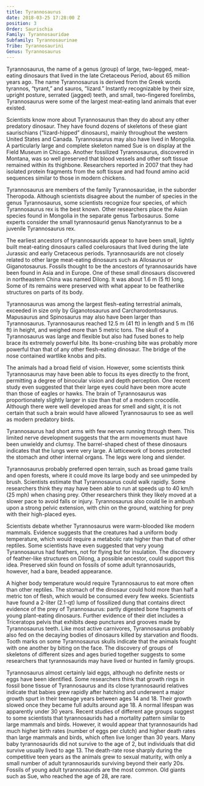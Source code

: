 ```yaml
---
title: Tyrannosaurus
date: 2018-03-25 17:28:00 Z
position: 3
Order: Saurischia
Family: Tyrannosauridae
Subfamily: Tyrannosaurinae
Tribe: Tyrannosaurini
Genus: Tyrannosaurus
---
```


Tyrannosaurus, the name of a genus (group) of large, two-legged, meat-eating dinosaurs that lived in the late Cretaceous Period, about 65 million years ago. The name Tyrannosaurus is derived from the Greek words tyrannos, “tyrant,” and sauros, “lizard.” Instantly recognizable by their size, upright posture, serrated (jagged) teeth, and small, two-fingered forelimbs, Tyrannosaurus were some of the largest meat-eating land animals that ever existed.

Scientists know more about Tyrannosaurus than they do about any other predatory dinosaur. They have found dozens of skeletons of these giant saurischians (“lizard-hipped” dinosaurs), mainly throughout the western United States and Canada. Tyrannosaurus may also have lived in Mongolia. A particularly large and complete skeleton named Sue is on display at the Field Museum in Chicago. Another fossilized Tyrannosaurus, discovered in Montana, was so well preserved that blood vessels and other soft tissue remained within its thighbone. Researchers reported in 2007 that they had isolated protein fragments from the soft tissue and had found amino acid sequences similar to those in modern chickens.

Tyrannosaurus are members of the family Tyrannosauridae, in the suborder Theropoda. Although scientists disagree about the number of species in the genus Tyrannosaurus, some scientists recognize four species, of which Tyrannosaurus rex is the best known. Other researchers place the Asian species found in Mongolia in the separate genus Tarbosaurus. Some experts consider the small tyrannosaurid genus Nanotyrannus to be a juvenile Tyrannosaurus rex.

The earliest ancestors of tyrannosaurids appear to have been small, lightly built meat-eating dinosaurs called coelurosaurs that lived during the late Jurassic and early Cretaceous periods. Tyrannosaurids are not closely related to other large meat-eating dinosaurs such as Allosaurus or Giganotosaurus. Fossils thought to be the ancestors of tyrannosaurids have been found in Asia and in Europe. One of these small dinosaurs discovered in northeastern China was named Dilong. It was about 1.6 m (5 ft) long. Some of its remains were preserved with what appear to be featherlike structures on parts of its body.

Tyrannosaurus was among the largest flesh-eating terrestrial animals, exceeded in size only by Giganotosaurus and Carcharodontosaurus. Mapusaurus and Spinosaurus may also have been larger than Tyrannosaurus. Tyrannosaurus reached 12.5 m (41 ft) in length and 5 m (16 ft) in height, and weighed more than 5 metric tons. The skull of a Tyrannosaurus was large and flexible but also had fused bones to help brace its extremely powerful bite. Its bone-crushing bite was probably more powerful than that of any other flesh-eating dinosaur. The bridge of the nose contained wartlike knobs and pits.

The animals had a broad field of vision. However, some scientists think Tyrannosaurus may have been able to focus its eyes directly to the front, permitting a degree of binocular vision and depth perception. One recent study even suggested that their large eyes could have been more acute than those of eagles or hawks. The brain of Tyrannosaurus was proportionately slightly larger in size than that of a modern crocodile. Although there were well developed areas for smell and sight, it is not certain that such a brain would have allowed Tyrannosaurus to see as well as modern predatory birds.

Tyrannosaurus had short arms with few nerves running through them. This limited nerve development suggests that the arm movements must have been unwieldy and clumsy. The barrel-shaped chest of these dinosaurs indicates that the lungs were very large. A latticework of bones protected the stomach and other internal organs. The legs were long and slender.

Tyrannosaurus probably preferred open terrain, such as broad game trails and open forests, where it could move its large body and see unimpeded by brush. Scientists estimate that Tyrannosaurus could walk rapidly. Some researchers think they may have been able to run at speeds up to 40 km/h (25 mph) when chasing prey. Other researchers think they likely moved at a slower pace to avoid falls or injury. Tyrannosaurus also could lie in ambush upon a strong pelvic extension, with chin on the ground, watching for prey with their high-placed eyes. 

Scientists debate whether Tyrannosaurus were warm-blooded like modern mammals. Evidence suggests that the creatures had a uniform body temperature, which would require a metabolic rate higher than that of other reptiles. Some scientists have even suggested that very young Tyrannosaurus had feathers, not for flying but for insulation. The discovery of feather-like structures on Dilong, a possible ancestor, could support this idea. Preserved skin found on fossils of some adult tyrannosaurids, however, had a bare, beaded appearance.

A higher body temperature would require Tyrannosaurus to eat more often than other reptiles. The stomach of the dinosaur could hold more than half a metric ton of flesh, which would be consumed every few weeks. Scientists have found a 2-liter (2.1-qt) lump of fossilized dung that contains direct evidence of the prey of Tyrannosaurus: partly digested bone fragments of young plant-eating dinosaurs. Further evidence of their diet includes a Triceratops pelvis that exhibits deep punctures and grooves made by Tyrannosaurus teeth. Like most active carnivores, Tyrannosaurus probably also fed on the decaying bodies of dinosaurs killed by starvation and floods. Tooth marks on some Tyrannosaurus skulls indicate that the animals fought with one another by biting on the face. The discovery of groups of skeletons of different sizes and ages buried together suggests to some researchers that tyrannosaurids may have lived or hunted in family groups.

Tyrannosaurus almost certainly laid eggs, although no definite nests or eggs have been identified. Some researchers think that growth rings in fossil bone tissue of Tyrannosaurus and its close tyrannosaurid relatives indicate that babies grew rapidly after hatching and underwent a major growth spurt in their teenage years between ages 14 and 18. Their growth slowed once they became full adults around age 18. A normal lifespan was apparently under 30 years. Recent studies of different age groups suggest to some scientists that tyrannosaurids had a mortality pattern similar to large mammals and birds. However, it would appear that tyrannosaurids had much higher birth rates (number of eggs per clutch) and higher death rates than large mammals and birds, which often live longer than 30 years. Many baby tyrannosaurids did not survive to the age of 2, but individuals that did survive usually lived to age 13. The death-rate rose sharply during the competitive teen years as the animals grew to sexual maturity, with only a small number of adult tyrannosaurids surviving beyond their early 20s. Fossils of young adult tyrannosaurids are the most common. Old giants such as Sue, who reached the age of 28, are rare.